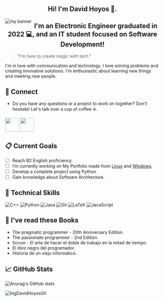 <h2 align="center">Hi! I'm David Hoyos 👋.</h2>
<p align="center">
    <a href="" target="_blank" rel="noreferrer"><img src="https://user-images.githubusercontent.com/108599224/202064664-e041200e-f3bb-4fd6-b6e6-6dfc08096451.gif" alt="my banner" style="float: left; margin-top: 1px" /></a>
</p>

<h2 align="center">I'm an Electronic Engineer graduated in 2022 💻, and an IT student focused on Software Development!</h2>

> "I'm here to create magic with tech."

I'm in love with communication and technology.
I love solving problems and creating innovative solutions. I'm enthusiastic about learning new things and meeting new people.

## 📩 Connect
* Do you have any questions or a project to work on together? Don't hesitate! Let's talk over a cup of coffee ☕.

<p align="left" >
        <a href="mailto:davidhoyosgil2008@gmail.com?Subject=I%20want%20to%20propose%20something%20to%20you" target="_blank" rel="noreferrer"><img src="https://user-images.githubusercontent.com/48330849/172060688-5e1bf6ca-7bb9-43a2-b202-001170434946.png"  width="45"></a>
        <a href="https://www.linkedin.com/in/ing-davidh/" target="_blank" rel="noreferrer"><img src="https://user-images.githubusercontent.com/48330849/172059761-c87c0437-c1b5-4e33-8d3e-e00adf4afc57.png"  width="45"></a>
</p>

## 📋 Current Goals
- [ ] Reach B2 English proficiency.
- [ ] I’m currently working on  My Portfolio made from [Linux](https://github.com/IngDavidHoyosGil/MyPortfolio) and [Windows](https://github.com/IngDavidHoyosGil/Portfolio).
- [ ] Develop a complete project using Python.
- [ ] Gain knowledge about Software Architecture.

<!---## 👍 Achieved Goals--->

## 💼 Technical Skills   
![C++](https://img.shields.io/badge/c++-%2300599C.svg?style=for-the-badge&logo=c%2B%2B&logoColor=white)
![Python](https://img.shields.io/badge/python-3670A0?style=for-the-badge&logo=python&logoColor=ffdd54)
![Java](https://img.shields.io/badge/java-%23ED8B00.svg?style=for-the-badge&logo=java&logoColor=white)
![Git](https://img.shields.io/badge/git-%23F05033.svg?style=for-the-badge&logo=git&logoColor=white)
![LaTeX](https://img.shields.io/badge/latex-%23008080.svg?style=for-the-badge&logo=latex&logoColor=white)
![JacaScript](https://img.shields.io/badge/JavaScript-323330?style=for-the-badge&logo=javascript&logoColor=F7DF1E)

## 📖 I've read these Books 

* The pragmatic programmer - 20th Anniversary Edition.
* The passionate programmer - 2nd Edition.
* Scrum - El arte de hacer el doble de trabajo en la mitad de tiempo.
* El libro negro del programador.
* Historia de un viejo informático.
  
## 📈 GitHub Stats 
![Anurag's GitHub stats](https://github-readme-stats.vercel.app/api?username=IngDavidHoyosGil&show_icons=true&theme=tokyonight)

<p><img align="left" src="https://github-readme-stats.vercel.app/api/top-langs?username=IngDavidHoyosGil&show_icons=true&locale=en&layout=compact" alt="IngDavidHoyosGil" /></p>


